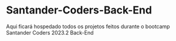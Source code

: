 # Santander-Coders-Back-End

Aqui ficará hospedado todos os projetos feitos durante o bootcamp Santander Coders 2023.2  Back-End
